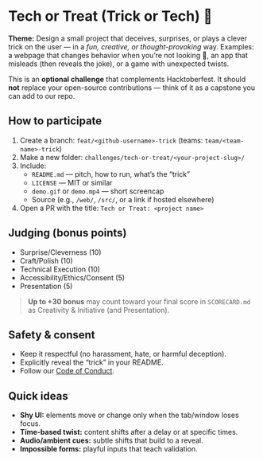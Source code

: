 # Tech or Treat (Trick or Tech) 🎃

**Theme:** Design a small project that deceives, surprises, or plays a clever trick on the user — in a *fun, creative, or thought-provoking* way.
Examples: a webpage that changes behavior when you’re not looking 👀, an app that misleads (then reveals the joke), or a game with unexpected twists.

This is an **optional challenge** that complements Hacktoberfest. It should **not** replace your open-source contributions — think of it as a capstone you can add to our repo.

## How to participate
1. Create a branch: `feat/<github-username>-trick` (teams: `team/<team-name>-trick`)
2. Make a new folder: `challenges/tech-or-treat/<your-project-slug>/`
3. Include:
   - `README.md` — pitch, how to run, what’s the “trick”
   - `LICENSE` — MIT or similar
   - `demo.gif` or `demo.mp4` — short screencap
   - Source (e.g., `/web/`, `/src/`, or a link if hosted elsewhere)
4. Open a PR with the title: `Tech or Treat: <project name>`

## Judging (bonus points)
- Surprise/Cleverness (10)
- Craft/Polish (10)
- Technical Execution (10)
- Accessibility/Ethics/Consent (5)
- Presentation (5)

> **Up to +30 bonus** may count toward your final score in `SCORECARD.md` as Creativity & Initiative (and Presentation).

## Safety & consent
- Keep it respectful (no harassment, hate, or harmful deception).
- Explicitly reveal the “trick” in your README.
- Follow our [Code of Conduct](../../CODE_OF_CONDUCT.md).

## Quick ideas
- **Shy UI:** elements move or change only when the tab/window loses focus.
- **Time-based twist:** content shifts after a delay or at specific times.
- **Audio/ambient cues:** subtle shifts that build to a reveal.
- **Impossible forms:** playful inputs that teach validation.
